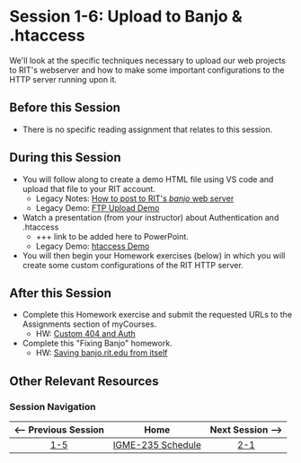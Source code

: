 # Session 1-6: Upload to Banjo & .htaccess

We'll look at the specific techniques necessary to upload our web projects to RIT's webserver and how to make some important configurations to the HTTP server running upon it.

## Before this Session
- There is no specific reading assignment that relates to this session.

## During this Session
- You will follow along to create a demo HTML file using VS code and upload that file to your RIT account. 
    - Legacy Notes: [How to post to RIT's *banjo* web server](https://github.com/tonethar/IGME-235-Shared/blob/master/notes/posting-to-banjo.md)
    - Legacy Demo: [FTP Upload Demo](https://github.com/tonethar/IGME-235-Shared/blob/master/notes/ftp-upload-demo.md)
- Watch a presentation (from your instructor) about Authentication and .htaccess
    - +++ link to be added here to PowerPoint.
    - Legacy Demo: [htaccess Demo](https://github.com/tonethar/IGME-235-Shared/blob/master/notes/htaccess-demo.md)
- You will then begin your Homework exercises (below) in which you will create some custom configurations of the RIT HTTP server.

## After this Session
- Complete this Homework exercise and submit the requested URLs to the Assignments section of myCourses.
    - HW: [Custom 404 and Auth](https://github.com/tonethar/IGME-235-Shared/blob/master/hw/htaccess.md)
- Complete this "Fixing Banjo" homework.
    - HW: [Saving banjo.rit.edu from itself](https://github.com/tonethar/IGME-235-Shared/blob/master/hw/Fixing-Banjo.md)

## Other Relevant Resources

### Session Navigation

| <-- Previous Session |               Home                  | Next Session --> |
|:--------------------:|:-----------------------------------:|:----------------:|
|  [1-5](1-5.md)       | [IGME-235 Schedule](../schedule.md) |   [2-1](2-1.md)  |
